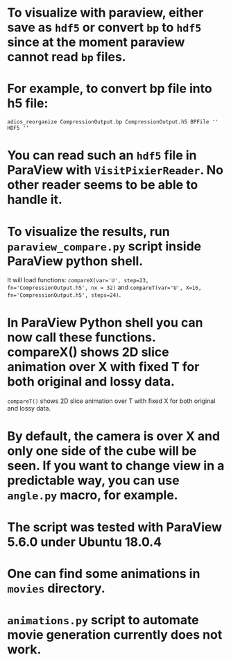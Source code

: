 # To visualize with paraview, either save as `hdf5` or convert `bp` to `hdf5` since at the moment paraview cannot read `bp` files.
# For example, to convert bp file into h5 file:
  ```
  adios_reorganize CompressionOutput.bp CompressionOutput.h5 BPFile '' HDF5 ''
  ```
# You can read such an `hdf5` file in ParaView with `VisitPixierReader`. No other reader seems to be able to handle it.
# To visualize the results, run `paraview_compare.py` script inside ParaView python shell.
  It will load functions: `compareX(var='U', step=23, fn='CompressionOutput.h5', nx = 32)` and `compareT(var='U', X=16, fn='CompressionOutput.h5', steps=24)`.
# In ParaView Python shell you can now call these functions. compareX() shows 2D slice animation over X with fixed T for both original and lossy data.
  `compareT()` shows 2D slice animation over T with fixed X for both original and lossy data.
# By default, the camera is over X and only one side of the cube will be seen. If you want to change view in a predictable way, you can use `angle.py` macro, for example.
# The script was tested with ParaView 5.6.0 under Ubuntu 18.0.4
# One can find some animations in `movies` directory.
# `animations.py` script to automate movie generation currently does not work.



